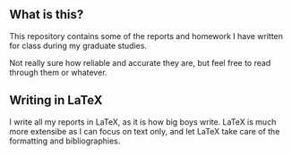 ## What is this?

This repository contains some of the reports and homework I have written for class during my graduate studies.

Not really sure how reliable and accurate they are, but feel free to read through them or whatever.

## Writing in LaTeX

I write all my reports in LaTeX, as it is how big boys write. LaTeX is much more extensibe as I can focus on text only, and let LaTeX take care of the formatting and bibliographies.
